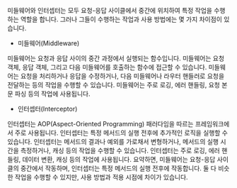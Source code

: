 미들웨어와 인터셉터는 모두 요청-응답 사이클에서 중간에 위치하여 특정 작업을 수행하는 역할을 합니다. 그러나 그들이 수행하는 작업과 사용 방법에는 몇 가지 차이점이 있습니다.

- 미들웨어(Middleware)

미들웨어는 요청과 응답 사이의 중간 과정에서 실행되는 함수입니다.
미들웨어는 요청 객체, 응답 객체, 그리고 다음 미들웨어를 호출하는 함수에 접근할 수 있습니다.
미들웨어는 요청을 처리하거나 응답을 수정하거나, 다음 미들웨어나 라우터 핸들러로 요청을 전달하는 등의 작업을 수행할 수 있습니다.
미들웨어는 주로 로깅, 에러 핸들링, 요청 본문 파싱 등의 작업에 사용됩니다.

- 인터셉터(Interceptor)

인터셉터는 AOP(Aspect-Oriented Programming) 패러다임을 따르는 프레임워크에서 주로 사용됩니다.
인터셉터는 특정 메서드의 실행 전후에 추가적인 로직을 실행할 수 있습니다.
인터셉터는 메서드의 결과나 예외를 가로채서 변형하거나, 메서드의 실행 시간을 측정하거나, 캐싱 등의 작업을 수행할 수 있습니다.
인터셉터는 주로 로깅, 에러 핸들링, 데이터 변환, 캐싱 등의 작업에 사용됩니다.
요약하면, 미들웨어는 요청-응답 사이클의 중간에서 작동하며, 인터셉터는 특정 메서드의 실행 전후에 작동합니다. 둘 다 비슷한 작업을 수행할 수 있지만, 사용 방법과 적용 시점에 차이가 있습니다.
